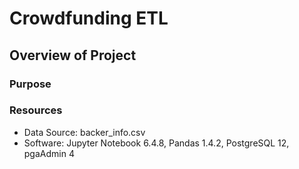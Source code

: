 # Crowdfunding ETL
## Overview of Project
### Purpose
### Resources 
* Data Source: backer_info.csv
* Software: Jupyter Notebook 6.4.8, Pandas 1.4.2, PostgreSQL 12, pgaAdmin 4
